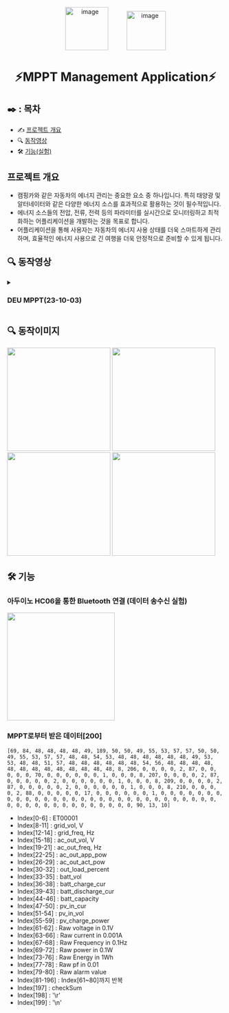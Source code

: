<div align="center">
    <img width="100" alt="image" src="https://github.com/KIM2C1/MPPT/assets/76949032/aa70cd4d-f942-41c7-b457-6e8c62b95bd1" style="margin-right: 40px;">
    <img width="91" alt="image" src="https://github.com/KIM2C1/MPPT/assets/76949032/983b45ce-fcdf-4307-85a4-49ac7bc79dab">
</div>

<div align="center">
    <h1>  ⚡MPPT Management Application⚡ </h1>
</div>

## ✒️ : 목차
- ✍️ [프로젝트 개요](#프로젝트-개요)
- 🔍 [동작영상](#-동작영상)
- 🛠 [기능(실험)](#-기능)


## 프로젝트 개요

- 캠핑카와 같은 자동차의 에너지 관리는 중요한 요소 중 하나입니다. 특히 태양광 및 알터네이터와 같은 다양한 에너지 소스를 효과적으로 활용하는 것이 필수적입니다.
- 에너지 소스들의 전압, 전류, 전력 등의 파라미터를 실시간으로 모니터링하고 최적화하는 어플리케이션을 개발하는 것을 목표로 합니다.
- 어플리케이션을 통해 사용자는 자동차의 에너지 사용 상태를 더욱 스마트하게 관리하며, 효율적인 에너지 사용으로 긴 여행을 더욱 안정적으로 준비할 수 있게 됩니다.


## **🔍 동작영상**

<details>
    <summary><h3>DEU MPPT(23-10-03)</summary>
    <div align="center">
        <img src="https://github.com/rkdaudgus94/Auto-driving-robot-vision-/assets/76949032/9d71493d-adea-4f45-b89b-780bc131ca40">
    </div>
</details>

## **🔍 동작이미지**
<div align="left">
        <img width="240" src="https://github.com/KIM2C1/MPPT/assets/76949032/0bad6370-34ea-4709-b09c-7e6d9922ac2d">
        <img width="240" src="https://github.com/KIM2C1/MPPT/assets/76949032/2eb03a4a-bfef-4141-809d-f3ab2c90af3c">
        <img width="240" src="https://github.com/KIM2C1/MPPT/assets/76949032/b1574a92-7e25-4e50-b212-324c3aeef2b4">
        <img width="240" src="https://github.com/KIM2C1/MPPT/assets/76949032/b79c284a-3f0c-4b18-a4fb-2dbca34a9d5c">
        

</div>

## **🛠 기능**

### 아두이노 HC06을 통한 Bluetooth 연결 (데이터 송수신 실험)
<div align="left">
        <img width="250" src="https://github.com/KIM2C1/MPPT/assets/76949032/8404c6e0-9e5a-4e79-9d32-c94edb51b7d5">
        
</div>

### MPPT로부터 받은 데이터[200]
```
[69, 84, 48, 48, 48, 48, 49, 189, 50, 50, 49, 55, 53, 57, 57, 50, 50, 49, 55, 53, 57, 57, 48, 48, 54, 53, 48, 48, 48, 48, 48, 48, 49, 53, 53, 48, 48, 51, 57, 48, 48, 48, 48, 48, 48, 54, 56, 48, 48, 48, 48, 48, 48, 48, 48, 48, 48, 48, 48, 48, 8, 206, 0, 0, 0, 0, 2, 87, 0, 0, 0, 0, 0, 70, 0, 0, 0, 0, 0, 0, 1, 0, 0, 0, 8, 207, 0, 0, 0, 0, 2, 87, 0, 0, 0, 0, 0, 2, 0, 0, 0, 0, 0, 0, 1, 0, 0, 0, 8, 209, 0, 0, 0, 0, 2, 87, 0, 0, 0, 0, 0, 2, 0, 0, 0, 0, 0, 0, 1, 0, 0, 0, 8, 210, 0, 0, 0, 0, 2, 88, 0, 0, 0, 0, 0, 17, 0, 0, 0, 0, 0, 0, 1, 0, 0, 0, 0, 0, 0, 0, 0, 0, 0, 0, 0, 0, 0, 0, 0, 0, 0, 0, 0, 0, 0, 0, 0, 0, 0, 0, 0, 0, 0, 0, 0, 0, 0, 0, 0, 0, 0, 0, 0, 0, 0, 0, 0, 90, 13, 10]

```

- Index[0-6] : ET00001
- Index[8-11] : grid_vol, V
- Index[12-14] : grid_freq, Hz
- Index[15-18] : ac_out_vol, V
- Index[19-21] : ac_out_freq, Hz
- Index[22-25] : ac_out_app_pow
- Index[26-29] : ac_out_act_pow
- Index[30-32] : out_load_percent
- Index[33-35] : batt_vol
- Index[36-38] : batt_charge_cur
- Index[39-43] : batt_discharge_cur
- Index[44-46] : batt_capacity
- Index[47-50] : pv_in_cur
- Index[51-54] : pv_in_vol
- Index[55-59] : pv_charge_power
- Index[61-62] : Raw voltage in 0.1V
- Index[63-66] : Raw current in 0.001A
- Index[67-68] : Raw Frequency in 0.1Hz
- Index[69-72] : Raw power in 0.1W
- Index[73-76] : Raw Energy in 1Wh
- Index[77-78] : Raw pf in 0.01
- Index[79-80] : Raw alarm value
- Index[81-196] : Index[61~80]까지 반복
- Index[197] : checkSum
- Index[198] : '\r'
- Index[199] : '\n'

